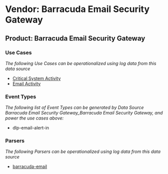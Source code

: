 Vendor: Barracuda Email Security Gateway
========================================
Product: Barracuda Email Security Gateway
-----------------------------------------

### Use Cases

_The following Use Cases can be operationalized using log data from this data source_

* [Critical System Activity](../UseCases/usecase_critical_system_activity.md)
* [Email Activity](../UseCases/usecase_email_activity.md)


### Event Types

_The following list of Event Types can be generated by Data Source Barracuda Email Security Gateway_Barracuda Email Security Gateway, and power the use cases above:_

- dlp-email-alert-in


### Parsers

_The following Parsers can be operationalized using log data from this data source_

* [barracuda-email](../Parsers/parserContent_barracuda-email.md)
